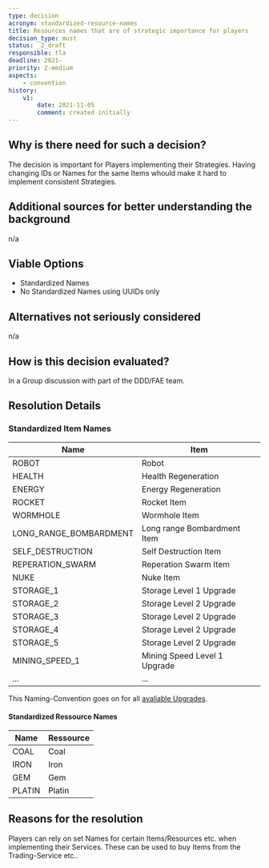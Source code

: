 ```yaml
---
type: decision
acronym: standardized-resource-names
title: Resources names that are of strategic importance for players
decision_type: must
status: _2_draft
responsible: tla
deadline: 2021-
priority: 2-medium
aspects:
    - convention
history:
    v1:
        date: 2021-11-05
        comment: created initially
---
```


## Why is there need for such a decision?

The decision is important for Players implementing their Strategies. Having changing IDs or Names for the same Items whould make it hard to implement consistent Strategies.

## Additional sources for better understanding the background

n/a

## Viable Options

- Standardized Names
- No Standardized Names using UUIDs only

## Alternatives not seriously considered

n/a

## How is this decision evaluated?

In a Group discussion with part of the DDD/FAE team.

## Resolution Details

### Standardized Item Names
| **Name**               | **Item**                     |
|------------------------|------------------------------|
| ROBOT                  | Robot                        |
| HEALTH                 | Health Regeneration          |
| ENERGY                 | Energy Regeneration          |
| ROCKET                 | Rocket Item                  |
| WORMHOLE               | Wormhole Item                |
| LONG_RANGE_BOMBARDMENT | Long range Bombardment Item  |
| SELF_DESTRUCTION       | Self Destruction Item        |
| REPERATION_SWARM       | Reperation Swarm Item        |
| NUKE                   | Nuke Item                    |
| STORAGE_1              | Storage Level 1 Upgrade      |
| STORAGE_2              | Storage Level 2 Upgrade      |
| STORAGE_3              | Storage Level 2 Upgrade      |
| STORAGE_4              | Storage Level 2 Upgrade      |
| STORAGE_5              | Storage Level 2 Upgrade      |
| MINING_SPEED_1         | Mining Speed Level 1 Upgrade |
| ...                    | ...                          |

This Naming-Convention goes on for all [avaliable Upgrades](https://the-microservice-dungeon.github.io/docs/rules/gameplay#robot-upgrades).

#### Standardized Ressource Names
| **Name** | **Ressource** |
|----------|---------------|
| COAL     | Coal          |
| IRON     | Iron          |
| GEM      | Gem           |
| PLATIN   | Platin        |

## Reasons for the resolution

Players can rely on set Names for certain Items/Resources etc. when implementing their Services. These can be used to buy Items from the Trading-Service etc..
